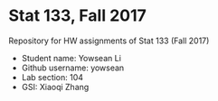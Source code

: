 # Stat 133, Fall 2017

Repository for HW assignments of Stat 133 (Fall 2017)

- Student name: Yowsean Li
- Github username: yowsean
- Lab section: 104
- GSI: Xiaoqi Zhang
